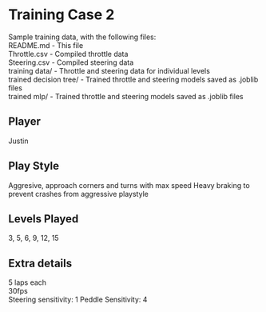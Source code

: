 # Training Case 2
Sample training data, with the following files:  
README.md - This file  
Throttle.csv - Compiled throttle data  
Steering.csv - Compiled steering data  
training data/ - Throttle and steering data for individual levels  
trained decision tree/ - Trained throttle and steering models saved as .joblib files  
trained mlp/ - Trained throttle and steering models saved as .joblib files

## Player
Justin

## Play Style
Aggresive, approach corners and turns with max speed
Heavy braking to prevent crashes from aggressive playstyle

## Levels Played
3, 5, 6, 9, 12, 15

## Extra details
5 laps each  
30fps  
Steering sensitivity: 1
Peddle Sensitivity: 4
